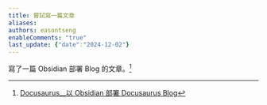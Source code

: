 ```yaml
---
title: 嘗試寫一篇文章
aliases: 
authors: easontseng
enableComments: "true"
last_update: {"date":"2024-12-02"}
---
```

寫了一篇 Obsidian 部署 Blog 的文章。[^1]

[^1]: [Docusaurus__以 Obsidian 部署 Docusaurus Blog](/docs/筆記/Blog/Docusaurus__以%20Obsidian%20部署%20Docusaurus%20Blog)

<!-- truncate -->
